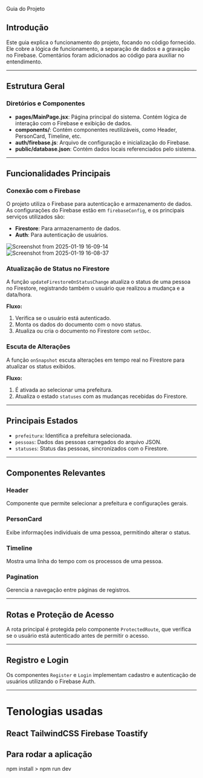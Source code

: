 
Guia do Projeto

## Introdução
Este guia explica o funcionamento do projeto, focando no código fornecido. Ele cobre a lógica de funcionamento, a separação de dados e a gravação no Firebase. Comentários foram adicionados ao código para auxiliar no entendimento.

---

## Estrutura Geral

### Diretórios e Componentes
- **pages/MainPage.jsx**: Página principal do sistema. Contém lógica de interação com o Firebase e exibição de dados.
- **components/**: Contém componentes reutilizáveis, como Header, PersonCard, Timeline, etc.
- **auth/firebase.js**: Arquivo de configuração e inicialização do Firebase.
- **public/database.json**: Contém dados locais referenciados pelo sistema.

---

## Funcionalidades Principais

### Conexão com o Firebase
O projeto utiliza o Firebase para autenticação e armazenamento de dados. As configurações do Firebase estão em `firebaseConfig`, e os principais serviços utilizados são:
- **Firestore**: Para armazenamento de dados.
- **Auth**: Para autenticação de usuários.

![Screenshot from 2025-01-19 16-09-14](https://github.com/user-attachments/assets/102d07b8-9de0-4cff-89e8-45acf8dab83f)
![Screenshot from 2025-01-19 16-08-37](https://github.com/user-attachments/assets/f9c62968-5cd1-46f9-a17c-46f7f6f629de)


### Atualização de Status no Firestore
A função `updateFirestoreOnStatusChange` atualiza o status de uma pessoa no Firestore, registrando também o usuário que realizou a mudança e a data/hora.

**Fluxo:**
1. Verifica se o usuário está autenticado.
2. Monta os dados do documento com o novo status.
3. Atualiza ou cria o documento no Firestore com `setDoc`.

### Escuta de Alterações
A função `onSnapshot` escuta alterações em tempo real no Firestore para atualizar os status exibidos.

**Fluxo:**
1. É ativada ao selecionar uma prefeitura.
2. Atualiza o estado `statuses` com as mudanças recebidas do Firestore.

---

## Principais Estados
- `prefeitura`: Identifica a prefeitura selecionada.
- `pessoas`: Dados das pessoas carregados do arquivo JSON.
- `statuses`: Status das pessoas, sincronizados com o Firestore.

---

## Componentes Relevantes

### Header
Componente que permite selecionar a prefeitura e configurações gerais.

### PersonCard
Exibe informações individuais de uma pessoa, permitindo alterar o status.

### Timeline
Mostra uma linha do tempo com os processos de uma pessoa.

### Pagination
Gerencia a navegação entre páginas de registros.

---

## Rotas e Proteção de Acesso
A rota principal é protegida pelo componente `ProtectedRoute`, que verifica se o usuário está autenticado antes de permitir o acesso.

---

## Registro e Login
Os componentes `Register` e `Login` implementam cadastro e autenticação de usuários utilizando o Firebase Auth.

---
# Tenologias usadas
React
TailwindCSS
Firebase
Toastify
---
## Para rodar a aplicação
npm install > 
npm run dev
